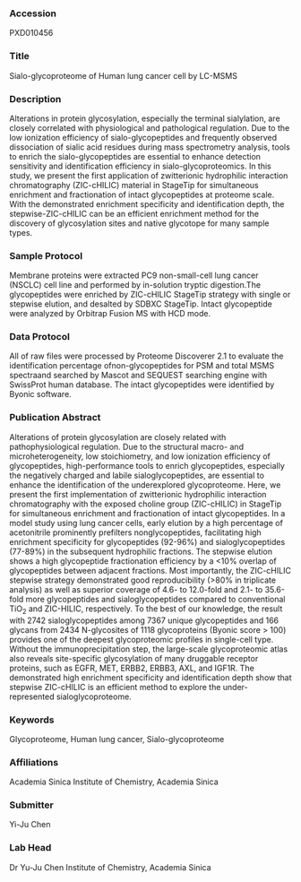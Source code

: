 ### Accession
PXD010456

### Title
Sialo-glycoproteome of Human lung cancer cell by LC-MSMS

### Description
Alterations in protein glycosylation, especially the terminal sialylation, are closely correlated with physiological and pathological regulation. Due to the low ionization efficiency of sialo-glycopeptides and frequently observed dissociation of sialic acid residues during mass spectrometry analysis, tools to enrich the sialo-glycopeptides are essential to enhance detection sensitivity and identification efficiency in sialo-glycoproteomics. In this study, we present the first application of zwitterionic hydrophilic interaction chromatography (ZIC-cHILIC) material in StageTip for simultaneous enrichment and fractionation of intact glycopeptides at proteome scale. With the demonstrated enrichment specificity and identification depth, the stepwise-ZIC-cHILIC can be an efficient enrichment method for the discovery of glycosylation sites and native glycotope for many sample types.

### Sample Protocol
Membrane proteins were extracted PC9 non-small-cell lung cancer (NSCLC) cell line and performed by in-solution tryptic digestion.The glycopeptides were enriched by ZIC-cHILIC StageTip strategy with single or stepwise elution, and desalted by SDBXC StageTip. Intact glycopeptide were analyzed by Orbitrap Fusion MS with HCD mode.

### Data Protocol
All of raw files were processed by Proteome Discoverer 2.1 to evaluate the identification percentage ofnon-glycopeptides for PSM and total MSMS spectraand searched by Mascot and SEQUEST searching engine with SwissProt human database. The intact glycopeptides were identified by Byonic software.

### Publication Abstract
Alterations of protein glycosylation are closely related with pathophysiological regulation. Due to the structural macro- and microheterogeneity, low stoichiometry, and low ionization efficiency of glycopeptides, high-performance tools to enrich glycopeptides, especially the negatively charged and labile sialoglycopeptides, are essential to enhance the identification of the underexplored glycoproteome. Here, we present the first implementation of zwitterionic hydrophilic interaction chromatography with the exposed choline group (ZIC-cHILIC) in StageTip for simultaneous enrichment and fractionation of intact glycopeptides. In a model study using lung cancer cells, early elution by a high percentage of acetonitrile prominently prefilters nonglycopeptides, facilitating high enrichment specificity for glycopeptides (92-96%) and sialoglycopeptides (77-89%) in the subsequent hydrophilic fractions. The stepwise elution shows a high glycopeptide fractionation efficiency by a &lt;10% overlap of glycopeptides between adjacent fractions. Most importantly, the ZIC-cHILIC stepwise strategy demonstrated good reproducibility (&gt;80% in triplicate analysis) as well as superior coverage of 4.6- to 12.0-fold and 2.1- to 35.6-fold more glycopeptides and sialoglycopeptides compared to conventional TiO<sub>2</sub> and ZIC-HILIC, respectively. To the best of our knowledge, the result with 2742 sialoglycopeptides among 7367 unique glycopeptides and 166 glycans from 2434 N-glycosites of 1118 glycoproteins (Byonic score &gt; 100) provides one of the deepest glycoproteomic profiles in single-cell type. Without the immunoprecipitation step, the large-scale glycoproteomic atlas also reveals site-specific glycosylation of many druggable receptor proteins, such as EGFR, MET, ERBB2, ERBB3, AXL, and IGF1R. The demonstrated high enrichment specificity and identification depth show that stepwise ZIC-cHILIC is an efficient method to explore the under-represented sialoglycoproteome.

### Keywords
Glycoproteome, Human lung cancer, Sialo-glycoproteome

### Affiliations
Academia Sinica
Institute of Chemistry, Academia Sinica

### Submitter
Yi-Ju Chen

### Lab Head
Dr Yu-Ju Chen
Institute of Chemistry, Academia Sinica


